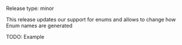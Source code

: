 Release type: minor

This release updates our support for enums and allows to change how
Enum names are generated

TODO: Example
